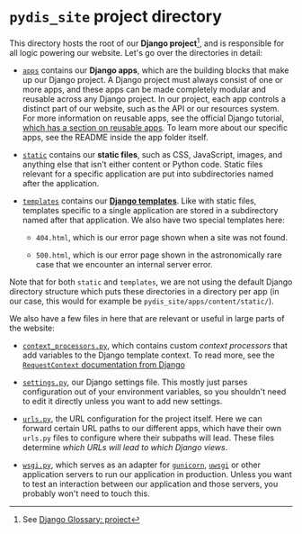 # `pydis_site` project directory

This directory hosts the root of our **Django project**[^1], and is responsible
for all logic powering our website. Let's go over the directories in detail:

- [`apps`](./apps) contains our **Django apps**, which are the building blocks
  that make up our Django project. A Django project must always consist of one
  or more apps, and these apps can be made completely modular and reusable
  across any Django project. In our project, each app controls a distinct part
  of our website, such as the API or our resources system.  For more
  information on reusable apps, see the official Django tutorial, [which has a
  section on reusable
  apps](https://docs.djangoproject.com/en/dev/intro/reusable-apps/). To learn
  more about our specific apps, see the README inside the app folder itself.

- [`static`](./static) contains our **static files**, such as CSS, JavaScript,
  images, and anything else that isn't either content or Python code. Static
  files relevant for a specific application are put into subdirectories named
  after the application.

- [`templates`](./templates) contains our **[Django templates](https://docs.djangoproject.com/en/dev/topics/templates/)**. Like with static
  files, templates specific to a single application are stored in a subdirectory
  named after that application. We also have two special templates here:

  - `404.html`, which is our error page shown when a site was not found.

  - `500.html`, which is our error page shown in the astronomically rare case
    that we encounter an internal server error.


Note that for both `static` and `templates`, we are not using the default Django
directory structure which puts these directories in a directory per app (in our
case, this would for example be ``pydis_site/apps/content/static/``).

We also have a few files in here that are relevant or useful in large parts of
the website:

- [`context_processors.py`](./context_processors.py), which contains custom
  *context processors* that add variables to the Django template context. To
  read more, see the [`RequestContext` documentation from
  Django](https://docs.djangoproject.com/en/dev/ref/templates/api/#django.template.RequestContext)

- [`settings.py`](./settings.py), our Django settings file. This mostly just
  parses configuration out of your environment variables, so you shouldn't need
  to edit it directly unless you want to add new settings.

- [`urls.py`](./urls.py), the URL configuration for the project itself. Here we can forward certain URL paths to our different apps, which have their own `urls.py` files to configure where their subpaths will lead. These files determine _which URLs will lead to which Django views_.

- [`wsgi.py`](./wsgi.py), which serves as an adapter for
  [`gunicorn`](https://github.com/benoitc/gunicorn),
  [`uwsgi`](https://github.com/unbit/uwsgi) or other application servers to run
  our application in production. Unless you want to test an interaction between
  our application and those servers, you probably won't need to touch this.


[^1]: See [Django Glossary: project](https://docs.djangoproject.com/en/dev/glossary/#term-project)
